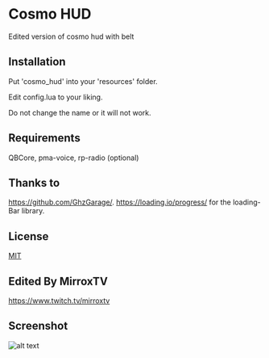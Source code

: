 # Cosmo HUD

Edited version of cosmo hud with belt

## Installation

Put 'cosmo_hud' into your 'resources' folder.

Edit config.lua to your liking.

Do not change the name or it will not work.

## Requirements

QBCore,
pma-voice,
rp-radio (optional)

## Thanks to
https://github.com/GhzGarage/.
https://loading.io/progress/ for the loading-Bar library.

## License
[MIT](https://choosealicense.com/licenses/mit/)

## Edited By MirroxTV 
https://www.twitch.tv/mirroxtv

## Screenshot
![alt text](https://i.imgur.com/JW5lLyL.png)
